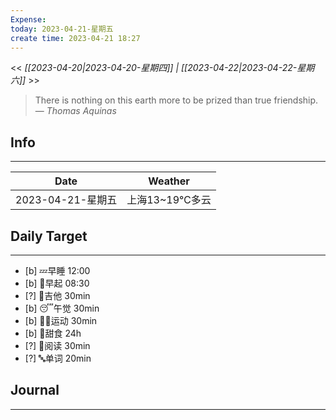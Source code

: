 ```yaml
---
Expense: 
today: 2023-04-21-星期五
create time: 2023-04-21 18:27
---
```


<< *[[2023-04-20|2023-04-20-星期四]] | [[2023-04-22|2023-04-22-星期六]]* >>


> There is nothing on this earth more to be prized than true friendship.
> — <cite>Thomas Aquinas</cite>


## Info
***
| Date        | Weather      | 
| ----------- | ------------ |
| 2023-04-21-星期五 |  上海13~19℃多云 |


## Daily Target 
***
- [b] 💤早睡   12:00
- [b] 🌅早起    08:30
- [?] 🎵吉他    30min
- [b] 😴午觉    30min
- [b] 🏃‍♀️运动    30min
- [b] 🚫甜食    24h
- [?] 📖阅读    30min 
- [?] 🔤单词    20min    


##  Journal
***





